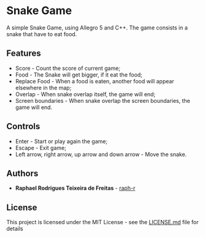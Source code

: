 # Snake Game
A simple Snake Game, using Allegro 5 and C++. The game consists in a snake that have to eat food.

## Features
* Score - Count the score of current game;
* Food - The Snake will get bigger, if it eat the food;
* Replace Food - When a food is eaten, another food will appear elsewhere in the map;
* Overlap - When snake overlap itself, the game will end;
* Screen boundaries - When snake overlap the screen boundaries, the game will end.

## Controls

* Enter - Start or play again the game;
* Escape - Exit game;
* Left arrow, right arrow, up arrow and down arrow - Move the snake.

## Authors

* **Raphael Rodrigues Teixeira de Freitas** - [raph-r](https://github.com/raph-r)

## License

This project is licensed under the MIT License - see the [LICENSE.md](LICENSE.md) file for details
